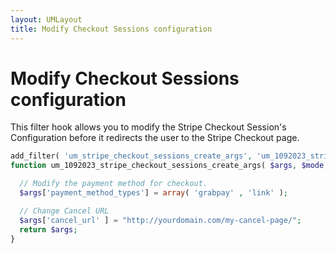 ```yaml
---
layout: UMLayout
title: Modify Checkout Sessions configuration
---
```

# Modify Checkout Sessions configuration

This filter hook allows you to modify the Stripe Checkout Session's Configuration before it redirects the user to the Stripe Checkout page.

``` php
add_filter( 'um_stripe_checkout_sessions_create_args', 'um_1092023_stripe_checkout_sessions_create_args ', 10, 6 )
function um_1092023_stripe_checkout_sessions_create_args( $args, $mode, $umm_subscription_id, $umm_price_id, $user_id, $customer_id ){

  // Modify the payment method for checkout.
  $args['payment_method_types'] = array( 'grabpay' , 'link' );

  // Change Cancel URL
  $args['cancel_url' ] = "http://yourdomain.com/my-cancel-page/";
  return $args;
}
```